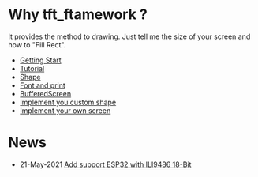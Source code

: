 # Why tft_ftamework ?

It provides the method to drawing. Just tell me the size of your screen and how to "Fill Rect".

- [Getting Start](./getting_start.md)
- [Tutorial](./tutorial.md)
- [Shape](./shape.md)
- [Font and print](./font_and_print.md)
- [BufferedScreen](./buffered_screen.md)
- [Implement you custom shape](./CustomShape.md)
- [Implement your own screen](./tft_implement/README.md)

# News

- 21-May-2021 [Add support ESP32 with ILI9486 18-Bit](./tft_implement/src/ILI9486_SPI_18BIT.md)
